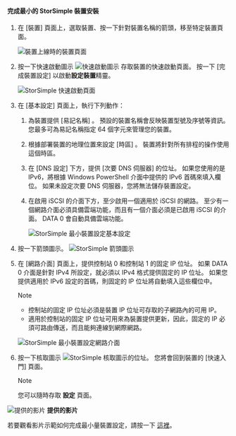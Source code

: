 <!--author=alkohli last changed: 9/17/15-->

#### <a name="to-complete-the-minimum-storsimple-device-setup"></a>完成最小的 StorSimple 裝置安裝
1. 在 [裝置]  頁面上，選取裝置、按一下針對裝置名稱的箭頭，移至特定裝置頁面。 
   
    ![裝置上線時的裝置頁面](./media/storsimple-complete-minimum-device-setup/HCS_DevicesPageM-include.png) 
2. 按一下快速啟動圖示 ![快速啟動圖示](./media/storsimple-complete-minimum-device-setup/HCS_QuickStartIcon-include.png) 存取裝置的快速啟動頁面。 按一下 [完成裝置設定] 以啟動**設定裝置**精靈。
   
    ![StorSimple 快速啟動頁面](./media/storsimple-complete-minimum-device-setup/Device_Quick_Start_page_1M.png)
3. 在 [基本設定]  頁面上，執行下列動作：
   
   1. 為裝置提供 [易記名稱]  。 預設的裝置名稱會反映裝置型號及序號等資訊。 您最多可為易記名稱指定 64 個字元來管理您的裝置。
   2. 根據部署裝置的地理位置來設定 [時區]  。 裝置將針對所有排程的操作使用這個時區。
   3. 在 [DNS 設定] 下方，提供 [次要 DNS 伺服器] 的位址。 如果您使用的是 IPv6，將根據 Windows PowerShell 介面中提供的 IPv6 首碼來填入欄位。 
      如果未設定次要 DNS 伺服器，您將無法儲存裝置設定。
   4. 在啟用 iSCSI 的介面下方，至少啟用一個適用於 iSCSI 的網路。 至少有一個網路介面必須具備雲端功能，而且有一個介面必須是已啟用 iSCSI 的介面。 DATA 0 會自動具備雲端功能。
      
      ![StorSimple 最小裝置設定基本設定](./media/storsimple-complete-minimum-device-setup/HCS_MinDeviceSetupBasicSettings1-include.png)
4. 按一下箭頭圖示。 ![StorSimple 箭頭圖示](./media/storsimple-complete-minimum-device-setup/HCS_ArrowIcon-include.png)
5. 在 [網路介面]  頁面上，提供控制站 0 和控制站 1 的固定 IP 位址。 如果 DATA 0 介面是針對 IPv4 所設定，就必須以 IPv4 格式提供固定的 IP 位址。 如果您提供適用於 IPv6 設定的首碼，則固定的 IP 位址將自動填入這些欄位中。

    > [!NOTE] 
    > - 控制站的固定 IP 位址必須是裝置 IP 位址可存取的子網路內的可用 IP。
    > - 適用於控制站的固定 IP 位址可用來為裝置提供更新，因此，固定的 IP 必須可路由傳送，而且能夠連線到網際網路。

    ![StorSimple 最小裝置設定網路介面](./media/storsimple-complete-minimum-device-setup/HCS_MinDeviceSetupNetworkInterfaces2-include.png)

1. 按一下核取圖示 ![StorSimple 核取圖示](./media/storsimple-complete-minimum-device-setup/HCS_CheckIcon-include.png)的位址。
   您將會回到裝置的 [快速入門]  頁面。
   
   > [!NOTE]
   > 您可以隨時存取  **設定** 頁面。
   > 
   > 

![提供的影片](./media/storsimple-complete-minimum-device-setup/Video_icon.png) **提供的影片**

若要觀看影片示範如何完成最小量裝置設定，請按一下 [這裡](https://azure.microsoft.com/documentation/videos/minimum-storsimple-device-setup/)。


